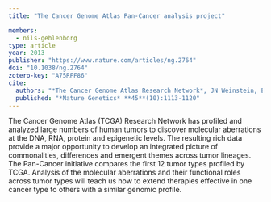 ```yaml
---
title: "The Cancer Genome Atlas Pan-Cancer analysis project"

members:
  - nils-gehlenborg
type: article
year: 2013
publisher: "https://www.nature.com/articles/ng.2764"
doi: "10.1038/ng.2764"
zotero-key: "A75RFF86"
cite:
  authors: "*The Cancer Genome Atlas Research Network*, JN Weinstein, EA Collisson, GB Mills, KRM Shaw, BA Ozenberger, K Ellrott, I Shmulevich, C Sander, JM Stuart"
  published: "*Nature Genetics* **45**(10):1113-1120"
---
```

The Cancer Genome Atlas (TCGA) Research Network has profiled and analyzed large numbers of human tumors to discover molecular aberrations at the DNA, RNA, protein and epigenetic levels. The resulting rich data provide a major opportunity to develop an integrated picture of commonalities, differences and emergent themes across tumor lineages. The Pan-Cancer initiative compares the first 12 tumor types profiled by TCGA. Analysis of the molecular aberrations and their functional roles across tumor types will teach us how to extend therapies effective in one cancer type to others with a similar genomic profile.